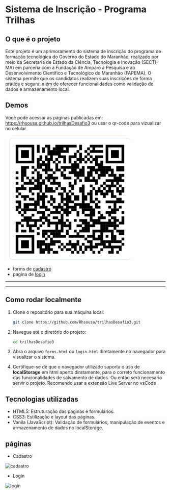 # Sistema de Inscrição - Programa Trilhas

## O que é o projeto

Este projeto é um aprimoramento do sistema de inscrição do programa de formação tecnológica do Governo do Estado do Maranhão, realizado por meio da Secretaria de Estado da Ciência, Tecnologia e Inovação (SECTI-MA) em parceria com a Fundação de Amparo à Pesquisa e ao Desenvolvimento Científico e Tecnológico do Maranhão (FAPEMA). O sistema permite que os candidatos realizem suas inscrições de forma prática e segura, além de oferecer funcionalidades como validação de dados e armazenamento local.

## Demos
Você pode acessar as páginas publicadas em: <https://rhsousa.github.io/trilhasDesafio3>
ou usar o qr-code para vizualizar no celular

![alt text](qr-code.png)

- forms de [cadastro](https://rhsousa.github.io/trilhasDesafio3/forms.html)
- pagina de [login](https://rhsousa.github.io/trilhasDesafio3/login.html)

----
----

## Como rodar localmente

1. Clone o repositório para sua máquina local:
   ```bash
   git clone https://github.com/Rhsousa/trilhasDesafio3.git
    ```
2. Navegue até o diretório do projeto:

    ```bash
    cd trilhasDesafio3
    ```

3. Abra o arquivo `forms.html` ou `login.html` diretamente no navegador para visualizar o sistema.

4. Certifique-se de que o navegador utilizado suporta o uso de **localStorage** em html aperto diratamente, para o correto funcionamento das funcionalidades de salvamento de dados. Ou então será necesario servir o projeto. Recomendo usar a extensão Live Server no vsCode


## Tecnologias utilizadas

- HTML5: Estruturação das páginas e formulários.
- CSS3: Estilização e layout das páginas.
- Vanila (JavaScript): Validação de formulários, manipulação de eventos e armazenamento de dados no localStorage.


## páginas

- Cadastro

![cadastro](page-cadastro.png)

- Login

![login](page-login.png)

